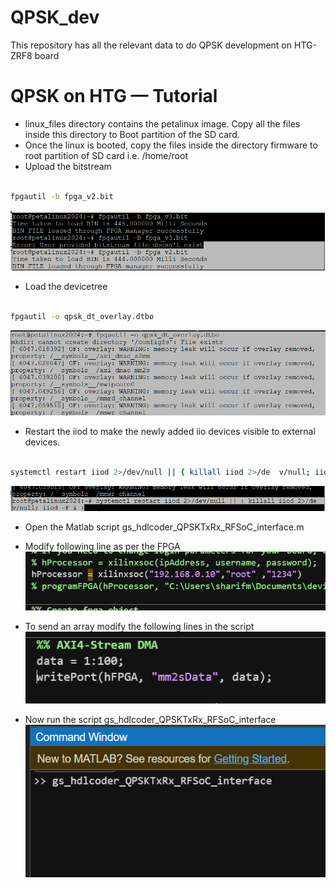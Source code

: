 # QPSK_dev
This repository has all the relevant data to do QPSK development on HTG-ZRF8 board

# QPSK on HTG — Tutorial
- linux_files directory contains the petalinux image. Copy all the files inside this directory to Boot partition of the SD card.
- Once the linux is booted, copy the files inside the directory firmware to root partition of SD card i.e. /home/root
- Upload the bitstream

```bash

fpgautil -b fpga_v2.bit

```
![Figure 1](images/image_01.png)

- Load the devicetree

```bash

fpgautil -o qpsk_dt_overlay.dtbo

```

![Figure 2](images/image_02.png)

- Restart the iiod to make the newly added iio devices visible to external devices.

```bash

systemctl restart iiod 2>/dev/null || { killall iiod 2>/de  v/null; iiod -F & }

```
![Figure 3](images/image_03.png)

- Open the Matlab script gs_hdlcoder_QPSKTxRx_RFSoC_interface.m

- Modify following line as per the FPGA
![Figure 4](images/image_04.png)
- To send an array modify the following lines in the script
![Figure 5](images/image_05.png)
- Now run the script gs_hdlcoder_QPSKTxRx_RFSoC_interface
![Figure 6](images/image_06.png)











